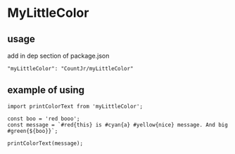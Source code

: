 # MyLittleColor

## usage

add in dep section of package.json
```
"myLittleColor": "CountJr/myLittleColor"
```

## example of using

```
import printColorText from 'myLittleColor';

const boo = 'red booo';
const message = `#red{this} is #cyan{a} #yellow{nice} message. And big #green{${boo}}`;

printColorText(message);
```